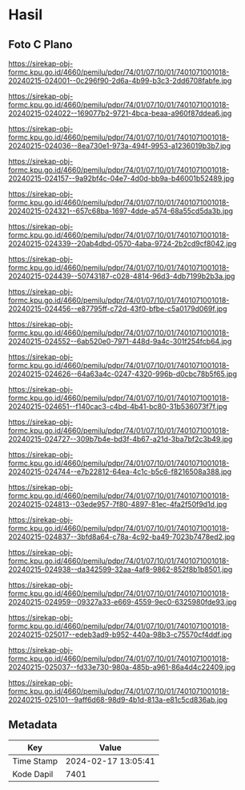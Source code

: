 # Hasil

## Foto C Plano

https://sirekap-obj-formc.kpu.go.id/4660/pemilu/pdpr/74/01/07/10/01/7401071001018-20240215-024001--0c296f90-2d6a-4b99-b3c3-2dd6708fabfe.jpg

https://sirekap-obj-formc.kpu.go.id/4660/pemilu/pdpr/74/01/07/10/01/7401071001018-20240215-024022--169077b2-9721-4bca-beaa-a960f87ddea6.jpg

https://sirekap-obj-formc.kpu.go.id/4660/pemilu/pdpr/74/01/07/10/01/7401071001018-20240215-024036--8ea730e1-973a-494f-9953-a1236019b3b7.jpg

https://sirekap-obj-formc.kpu.go.id/4660/pemilu/pdpr/74/01/07/10/01/7401071001018-20240215-024157--9a92bf4c-04e7-4d0d-bb9a-b46001b52489.jpg

https://sirekap-obj-formc.kpu.go.id/4660/pemilu/pdpr/74/01/07/10/01/7401071001018-20240215-024321--657c68ba-1697-4dde-a574-68a55cd5da3b.jpg

https://sirekap-obj-formc.kpu.go.id/4660/pemilu/pdpr/74/01/07/10/01/7401071001018-20240215-024339--20ab4dbd-0570-4aba-9724-2b2cd9cf8042.jpg

https://sirekap-obj-formc.kpu.go.id/4660/pemilu/pdpr/74/01/07/10/01/7401071001018-20240215-024439--50743187-c028-4814-96d3-4db7199b2b3a.jpg

https://sirekap-obj-formc.kpu.go.id/4660/pemilu/pdpr/74/01/07/10/01/7401071001018-20240215-024456--e87795ff-c72d-43f0-bfbe-c5a0179d069f.jpg

https://sirekap-obj-formc.kpu.go.id/4660/pemilu/pdpr/74/01/07/10/01/7401071001018-20240215-024552--6ab520e0-7971-448d-9a4c-301f254fcb64.jpg

https://sirekap-obj-formc.kpu.go.id/4660/pemilu/pdpr/74/01/07/10/01/7401071001018-20240215-024626--64a63a4c-0247-4320-996b-d0cbc78b5f65.jpg

https://sirekap-obj-formc.kpu.go.id/4660/pemilu/pdpr/74/01/07/10/01/7401071001018-20240215-024651--f140cac3-c4bd-4b41-bc80-31b536073f7f.jpg

https://sirekap-obj-formc.kpu.go.id/4660/pemilu/pdpr/74/01/07/10/01/7401071001018-20240215-024727--309b7b4e-bd3f-4b67-a21d-3ba7bf2c3b49.jpg

https://sirekap-obj-formc.kpu.go.id/4660/pemilu/pdpr/74/01/07/10/01/7401071001018-20240215-024744--e7b22812-64ea-4c1c-b5c6-f8216508a388.jpg

https://sirekap-obj-formc.kpu.go.id/4660/pemilu/pdpr/74/01/07/10/01/7401071001018-20240215-024813--03ede957-7f80-4897-81ec-4fa2f50f9d1d.jpg

https://sirekap-obj-formc.kpu.go.id/4660/pemilu/pdpr/74/01/07/10/01/7401071001018-20240215-024837--3bfd8a64-c78a-4c92-ba49-7023b7478ed2.jpg

https://sirekap-obj-formc.kpu.go.id/4660/pemilu/pdpr/74/01/07/10/01/7401071001018-20240215-024938--da342599-32aa-4af8-9862-852f8b1b8501.jpg

https://sirekap-obj-formc.kpu.go.id/4660/pemilu/pdpr/74/01/07/10/01/7401071001018-20240215-024959--09327a33-e669-4559-9ec0-6325980fde93.jpg

https://sirekap-obj-formc.kpu.go.id/4660/pemilu/pdpr/74/01/07/10/01/7401071001018-20240215-025017--edeb3ad9-b952-440a-98b3-c75570cf4ddf.jpg

https://sirekap-obj-formc.kpu.go.id/4660/pemilu/pdpr/74/01/07/10/01/7401071001018-20240215-025037--fd33e730-980a-485b-a961-86a4d4c22409.jpg

https://sirekap-obj-formc.kpu.go.id/4660/pemilu/pdpr/74/01/07/10/01/7401071001018-20240215-025101--9aff6d68-98d9-4b1d-813a-e81c5cd836ab.jpg


## Metadata

| Key        | Value               |
| ---------- | ------------------- |
| Time Stamp | 2024-02-17 13:05:41 |
| Kode Dapil | 7401                |



